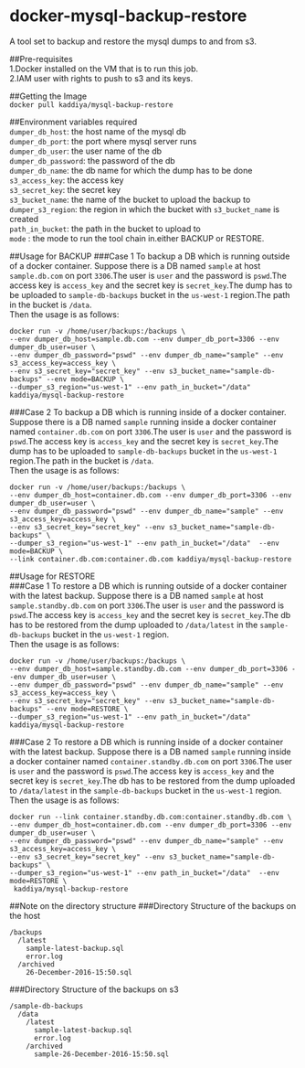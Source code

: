 # docker-mysql-backup-restore  
A tool set to backup and restore the mysql dumps to and from s3.  

##Pre-requisites  
1.Docker installed on the VM that is to run this job.  
2.IAM user with rights to push to s3 and its keys.  


##Getting the Image  
`docker pull kaddiya/mysql-backup-restore`


##Environment variables required  
`dumper_db_host`: the host name of the mysql db  
`dumper_db_port`: the port where mysql server runs  
`dumper_db_user`: the user name of the db  
`dumper_db_password`: the password of the db  
`dumper_db_name`: the db name for which the dump has to be done  
`s3_access_key`:  the access key  
`s3_secret_key`:  the secret key  
`s3_bucket_name`:  the name of the bucket to upload the backup to  
`dumper_s3_region`: the region in which the bucket with `s3_bucket_name` is created  
`path_in_bucket`:  the path in the bucket to upload to  
`mode` : the mode to run the tool chain in.either BACKUP or RESTORE.


##Usage for BACKUP
###Case 1 To backup a DB which is running outside of a docker container.
Suppose there is a DB named `sample` at host `sample.db.com` on port `3306`.The user is `user` and the password is `pswd`.The access key is `access_key` and the secret key is `secret_key`.The dump has to be uploaded to `sample-db-backups` bucket in the `us-west-1` region.The path in the bucket is `/data`.  
Then the usage is as follows:  

```
docker run -v /home/user/backups:/backups \
--env dumper_db_host=sample.db.com --env dumper_db_port=3306 --env dumper_db_user=user \
--env dumper_db_password="pswd" --env dumper_db_name="sample" --env s3_access_key=access_key \
--env s3_secret_key="secret_key" --env s3_bucket_name="sample-db-backups" --env mode=BACKUP \
--dumper_s3_region="us-west-1" --env path_in_bucket="/data" kaddiya/mysql-backup-restore
```  

###Case 2 To backup a DB which is running inside of a docker container.
Suppose there is a DB named `sample` running inside a docker container named  `container.db.com` on port `3306`.The user is `user` and the password is `pswd`.The access key is `access_key` and the secret key is `secret_key`.The dump has to be uploaded to `sample-db-backups` bucket in the `us-west-1` region.The path in the bucket is `/data`.  
Then the usage is as follows:  

```
docker run -v /home/user/backups:/backups \
--env dumper_db_host=container.db.com --env dumper_db_port=3306 --env dumper_db_user=user \
--env dumper_db_password="pswd" --env dumper_db_name="sample" --env s3_access_key=access_key \
--env s3_secret_key="secret_key" --env s3_bucket_name="sample-db-backups" \
--dumper_s3_region="us-west-1" --env path_in_bucket="/data"  --env mode=BACKUP \
--link container.db.com:container.db.com kaddiya/mysql-backup-restore
```

##Usage for RESTORE  
###Case 1 To restore a DB  which is running outside of a docker container with the latest backup.
Suppose there is a DB named `sample` at host `sample.standby.db.com` on port `3306`.The user is `user` and the password is `pswd`.The access key is `access_key` and the secret key is `secret_key`.The db has to be restored from the dump uploaded to `/data/latest` in the `sample-db-backups` bucket in the `us-west-1` region.  
Then the usage is as follows:  

```
docker run -v /home/user/backups:/backups \
--env dumper_db_host=sample.standby.db.com --env dumper_db_port=3306 --env dumper_db_user=user \
--env dumper_db_password="pswd" --env dumper_db_name="sample" --env s3_access_key=access_key \
--env s3_secret_key="secret_key" --env s3_bucket_name="sample-db-backups" --env mode=RESTORE \
--dumper_s3_region="us-west-1" --env path_in_bucket="/data" kaddiya/mysql-backup-restore
```  
###Case 2 To restore a DB  which is running inside of a docker container with the latest backup.
Suppose there is a DB named `sample` running inside a docker container named  `container.standby.db.com` on port `3306`.The user is `user` and the password is `pswd`.The access key is `access_key` and the secret key is `secret_key`.The db has to be restored from the dump uploaded to `/data/latest` in the `sample-db-backups` bucket in the `us-west-1` region.  
Then the usage is as follows:  

```
docker run --link container.standby.db.com:container.standby.db.com \
--env dumper_db_host=container.db.com --env dumper_db_port=3306 --env dumper_db_user=user \
--env dumper_db_password="pswd" --env dumper_db_name="sample" --env s3_access_key=access_key \
--env s3_secret_key="secret_key" --env s3_bucket_name="sample-db-backups" \
--dumper_s3_region="us-west-1" --env path_in_bucket="/data"  --env mode=RESTORE \
 kaddiya/mysql-backup-restore
```

##Note on the directory structure
###Directory Structure of the backups on the host

```
/backups
  /latest
    sample-latest-backup.sql
    error.log
  /archived
    26-December-2016-15:50.sql
```


###Directory Structure of the backups on s3

```
/sample-db-backups
  /data
    /latest
      sample-latest-backup.sql
      error.log
    /archived
      sample-26-December-2016-15:50.sql
```
